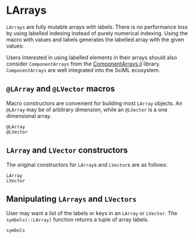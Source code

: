 # LArrays

`LArrays` are fully mutable arrays with labels. There is no performance
loss by using labelled indexing instead of purely numerical indexing.
Using the macro with values and labels generates the labelled array with
the given values:

Users interested in using labelled elements in their arrays should also
consider `ComponentArrays` from the
[ComponentArrays.jl](https://docs.sciml.ai/ComponentArrays/stable/)
library. `ComponentArrays` are well integrated into the SciML ecosystem.

## `@LArray` and `@LVector` macros

Macro constructors are convenient for building most `LArray` objects. An
`@LArray` may be of arbitrary dimension, while an `@LVector` is a
one dimensional array.

```@docs
@LArray
@LVector
```

## `LArray` and `LVector` constructors

The original constructors for `LArray`s and `LVector`s are as
follows:

```@docs
LArray
LVector
```

## Manipulating `LArrays` and `LVectors`

User may want a list of the labels or keys in an `LArray` or `LVector`.
The `symbols(::LArray)` function returns a tuple of array labels.

```@docs
symbols
```
